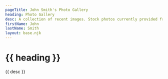 ```yaml
---
pageTitle: John Smith's Photo Gallery
heading: Photo Gallery
desc: A collection of recent images. Stock photos currently provided from Pexels. Add or remove images from the grid and customize your own image gallery!
firstName: John
lastName: Smith
layout: base.njk
---
```


# {{ heading }}
{{ desc }}